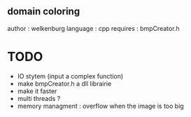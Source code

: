 ## domain coloring

author : welkenburg
language : cpp
requires : bmpCreator.h

# TODO
- IO stytem (input a complex function)
- make bmpCreator.h a dll librairie
- make it faster
- multi threads ?
- memory managment : overflow when the image is too big